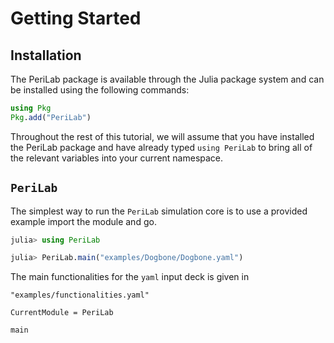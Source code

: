 # Getting Started

## Installation

The PeriLab package is available through the Julia package system and can be installed using the following commands:

```julia
using Pkg
Pkg.add("PeriLab")
```

Throughout the rest of this tutorial, we will assume that you have installed the
PeriLab package and have already typed `using PeriLab` to bring all of the
relevant variables into your current namespace.

## `PeriLab` 

The simplest way to run the 
`PeriLab` simulation core is to use a provided example import the module and go. 

```julia PeriLab
julia> using PeriLab

julia> PeriLab.main("examples/Dogbone/Dogbone.yaml")
```
The main functionalities for the `yaml` input deck is given in
```
"examples/functionalities.yaml"
```

```@meta
CurrentModule = PeriLab
```

```@docs
main
```
